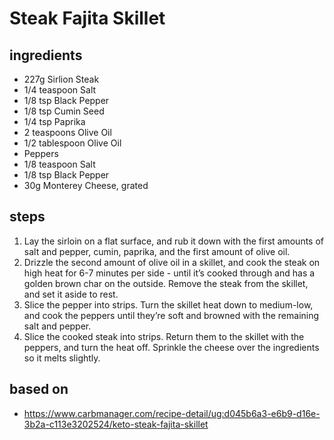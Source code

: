 # Steak Fajita Skillet

## ingredients

- 227g Sirlion Steak
- 1/4 teaspoon Salt
- 1/8 tsp Black Pepper
- 1/8 tsp Cumin Seed
- 1/4 tsp Paprika
- 2 teaspoons Olive Oil
- 1/2 tablespoon Olive Oil
- Peppers
- 1/8 teaspoon Salt
- 1/8 tsp Black Pepper
- 30g Monterey Cheese, grated

## steps

1. Lay the sirloin on a flat surface, and rub it down with the first amounts of salt and pepper, cumin, paprika, and the first amount of olive oil.
2. Drizzle the second amount of olive oil in a skillet, and cook the steak on high heat for 6-7 minutes per side - until it’s cooked through and has a golden brown char on the outside. Remove the steak from the skillet, and set it aside to rest.
3. Slice the pepper into strips. Turn the skillet heat down to medium-low, and cook the peppers until they’re soft and browned with the remaining salt and pepper.
4. Slice the cooked steak into strips. Return them to the skillet with the peppers, and turn the heat off. Sprinkle the cheese over the ingredients so it melts slightly.

## based on

- https://www.carbmanager.com/recipe-detail/ug:d045b6a3-e6b9-d16e-3b2a-c113e3202524/keto-steak-fajita-skillet
